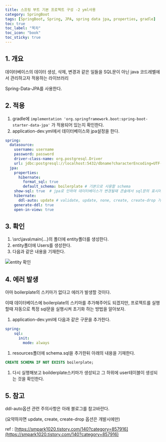```yaml
---
title: 스프링 부트 기본 프로젝트 구성 -2 yml사용
category: SpringBoot
tags: [SpringBoot, Spring, JPA, spring data jpa, properties, gradle]
toc: true
toc_label: "목차"
toc_icon: "book"
toc_sticky: true
---
```


## 1. 개요

데이터베이스의 데이터 생성, 삭제, 변경과 같은 일들을 SQL문이 아닌 java 코드레벨에서 관리하고자 적용하는 라이브러리

Spring-Data-JPA를 사용한다.

## 2. 적용

1. gradle에 `implementation 'org.springframework.boot:spring-boot-starter-data-jpa'`  가 적용되어 있는지 확인한다.
2. application-dev.yml에서 데이터베이스와 jpa설정을 한다.

```yaml
spring:
  datasource:
    username: username
    password: password
    driver-class-name: org.postgresql.Driver
    url: jdbc:postgresql://localhost:5432/dbname?characterEncoding=UTF-8
  jpa:
    properties:
      hibernate:
        format_sql: true
        default_schema: boilerplate # 기본으로 사용할 schema
    show-sql: true  # jpa로 인하여 데이터베이스가 변경될때 콘솔에서 sql문의 표시여부
    hibernate:
      ddl-auto: update # validate, update, none, create, create-drop 가능
    generate-ddl: true
    open-in-view: true
```

## 3. 확인

1. \src\java\main\{...}의 폴더에 entity폴더를 생성한다.
2. entity폴더에 Users를 생성한다.
3. 다음과 같은 내용을 기재한다.

![entity 확인](../../../assets/images/20220513/2022051301.png)

## 4. 에러 발생

아마 boilerplate의 스키마가 없다고 에러가 발생할 것이다.

이때 데이터베이스에 boilerplate의 스키마를 추가해주어도 되겠지만, 프로젝트를 실행할때 자동으로 특정 sql문을 실행시켜 초기화 하는 방법을 알아보자.

1. application-dev.yml에 다음과 같은 구문을 추가한다.

```yaml
spring:
	sql:
	  init:
	    mode: always
```

1. resources폴더에 schema.sql을 추가한뒤 아래의 내용을 기재한다.

```sql
CREATE SCHEMA IF NOT EXISTS boilerplate;
```

1. 다시 실행해보고 boilderplate스키마가 생성되고 그 하위에 user테이블이 생성되는 것을 확인한다.

## 5. 참고

ddl-auto옵션 관련 주의사항은 아래 블로그를 참고바란다.

(요약하자면 update, create, create-drop 옵션은 개발시에만)

ref : [https://smpark1020.tistory.com/140?category=857916](https://smpark1020.tistory.com/140?category=857916)